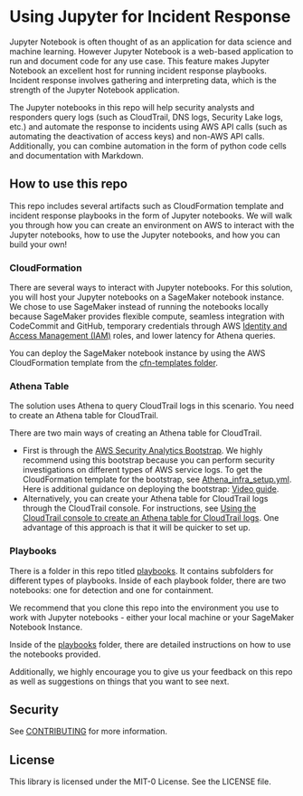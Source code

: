 # Using Jupyter for Incident Response
Jupyter Notebook is often thought of as an application for data science and machine learning. However Jupyter Notebook is a web-based application to run and document code for any use case. This feature makes Jupyter Notebook an excellent host for running incident response playbooks. Incident response involves gathering and interpreting data, which is the strength of the Jupyter Notebook application.

The Jupyter notebooks in this repo will help security analysts and responders query logs (such as CloudTrail, DNS logs, Security Lake logs, etc.) and automate the response to incidents using AWS API calls (such as automating the deactivation of access keys) and non-AWS API calls. Additionally, you can combine automation in the form of python code cells and documentation with Markdown.


## How to use this repo
This repo includes several artifacts such as CloudFormation template and incident response playbooks in the form of Jupyter notebooks. We will walk you through how you can create an environment on AWS to interact with the Jupyter notebooks, how to use the Jupyter notebooks, and how you can build your own!

### CloudFormation
There are several ways to interact with Jupyter notebooks. For this solution, you will host your Jupyter notebooks on a SageMaker notebook instance. We chose to use SageMaker instead of running the notebooks locally because SageMaker provides flexible compute, seamless integration with CodeCommit and GitHub, temporary credentials through AWS [Identity and Access Management (IAM)](https://aws.amazon.com/iam/) roles, and lower latency for Athena queries.

You can deploy the  SageMaker notebook instance by using the AWS CloudFormation template from the [cfn-templates folder](https://github.com/aws-samples/jupyter-notebook-for-incident-response/tree/main/cfn-templates).


### Athena Table
The solution uses Athena to query CloudTrail logs in this scenario. You need to create an Athena table for CloudTrail.

There are two main ways of creating an Athena table for CloudTrail.
 * First is through the [AWS Security Analytics Bootstrap](https://aws.amazon.com/blogs/opensource/introducing-aws-security-analytics-bootstrap/). We highly recommend using this bootstrap because you can perform security investigations on different types of AWS service logs. To get the CloudFormation template for the bootstrap, see [Athena_infra_setup.yml](https://github.com/awslabs/aws-security-analytics-bootstrap/blob/main/AWSSecurityAnalyticsBootstrap/cfn/Athena_infra_setup.yml). Here is additional guidance on deploying the bootstrap: [Video guide](https://youtu.be/Ip9hPg-BdM4?t=797).
 * Alternatively, you can create your Athena table for CloudTrail logs through the CloudTrail console. For instructions, see [Using the CloudTrail console to create an Athena table for CloudTrail logs](https://docs.aws.amazon.com/athena/latest/ug/cloudtrail-logs.html#create-cloudtrail-table-ct). One advantage of this approach is that it will be quicker to set up.


### Playbooks

There is a folder in this repo titled [playbooks](https://github.com/aws-samples/jupyter-notebook-for-incident-response/tree/main/Playbooks). It contains subfolders for different types of playbooks. Inside of each playbook folder, there are two notebooks: one for detection and one for containment.

We recommend that you clone this repo into the environment you use to work with Jupyter notebooks - either your local machine or your SageMaker Notebook Instance.

Inside of the [playbooks](https://github.com/aws-samples/jupyter-notebook-for-incident-response/tree/main/Playbooks) folder, there are detailed instructions on how to use the notebooks provided.

Additionally, we highly encourage you to give us your feedback on this repo as well as suggestions on things that you want to see next.


      
## Security

See [CONTRIBUTING](CONTRIBUTING.md#security-issue-notifications) for more information.

## License

This library is licensed under the MIT-0 License. See the LICENSE file.

